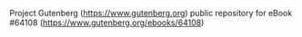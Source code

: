 Project Gutenberg (https://www.gutenberg.org) public repository for
eBook #64108 (https://www.gutenberg.org/ebooks/64108)
